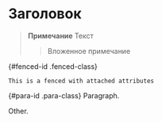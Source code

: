 # Заголовок

> **Примечание**
> Текст
> > Вложенное примечание

{#fenced-id .fenced-class}
```
This is a fenced with attached attributes
``` 

{#para-id .para-class}
Paragraph.

Other.
